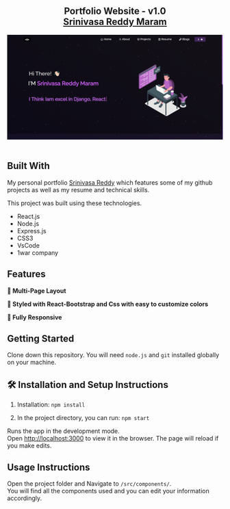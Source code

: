 <h2 align="center">
  Portfolio Website - v1.0<br/>
  <a href="https://it.1war.company/srinivsareddy-portfolio/" target="_blank">Srinivasa Reddy Maram</a>
</h2>
<div align="center">
  <img alt="Demo" src="Screenshot (4).png" />
</div>

<br/>




## Built With

My personal portfolio <a href="" target="_blank">Srinivasa Reddy</a> which features some of my github projects as well as my resume and technical skills.<br/>

This project was built using these technologies.

- React.js
- Node.js
- Express.js
- CSS3
- VsCode
- 1war company

## Features

**📖 Multi-Page Layout**

**🎨 Styled with React-Bootstrap and Css with easy to customize colors**

**📱 Fully Responsive**

## Getting Started

Clone down this repository. You will need `node.js` and `git` installed globally on your machine.

## 🛠 Installation and Setup Instructions

1. Installation: `npm install`

2. In the project directory, you can run: `npm start`

Runs the app in the development mode.\
Open [http://localhost:3000](http://localhost:3000) to view it in the browser.
The page will reload if you make edits.

## Usage Instructions

Open the project folder and Navigate to `/src/components/`. <br/>
You will find all the components used and you can edit your information accordingly.

